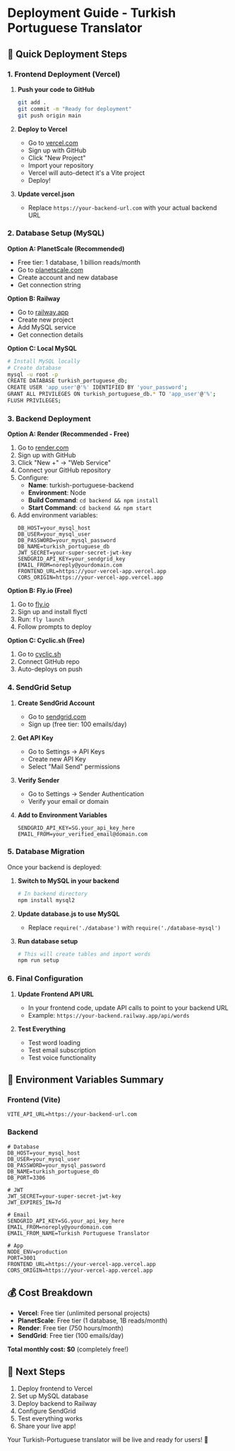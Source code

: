 # Deployment Guide - Turkish Portuguese Translator

## 🚀 Quick Deployment Steps

### 1. Frontend Deployment (Vercel)

1. **Push your code to GitHub**
   ```bash
   git add .
   git commit -m "Ready for deployment"
   git push origin main
   ```

2. **Deploy to Vercel**
   - Go to [vercel.com](https://vercel.com)
   - Sign up with GitHub
   - Click "New Project"
   - Import your repository
   - Vercel will auto-detect it's a Vite project
   - Deploy!

3. **Update vercel.json**
   - Replace `https://your-backend-url.com` with your actual backend URL

### 2. Database Setup (MySQL)

**Option A: PlanetScale (Recommended)**
- Free tier: 1 database, 1 billion reads/month
- Go to [planetscale.com](https://planetscale.com)
- Create account and new database
- Get connection string

**Option B: Railway**
- Go to [railway.app](https://railway.app)
- Create new project
- Add MySQL service
- Get connection details

**Option C: Local MySQL**
```bash
# Install MySQL locally
# Create database
mysql -u root -p
CREATE DATABASE turkish_portuguese_db;
CREATE USER 'app_user'@'%' IDENTIFIED BY 'your_password';
GRANT ALL PRIVILEGES ON turkish_portuguese_db.* TO 'app_user'@'%';
FLUSH PRIVILEGES;
```

### 3. Backend Deployment

**Option A: Render (Recommended - Free)**
1. Go to [render.com](https://render.com)
2. Sign up with GitHub
3. Click "New +" → "Web Service"
4. Connect your GitHub repository
5. Configure:
   - **Name**: turkish-portuguese-backend
   - **Environment**: Node
   - **Build Command**: `cd backend && npm install`
   - **Start Command**: `cd backend && npm start`
6. Add environment variables:
   ```
   DB_HOST=your_mysql_host
   DB_USER=your_mysql_user
   DB_PASSWORD=your_mysql_password
   DB_NAME=turkish_portuguese_db
   JWT_SECRET=your-super-secret-jwt-key
   SENDGRID_API_KEY=your_sendgrid_key
   EMAIL_FROM=noreply@yourdomain.com
   FRONTEND_URL=https://your-vercel-app.vercel.app
   CORS_ORIGIN=https://your-vercel-app.vercel.app
   ```

**Option B: Fly.io (Free)**
1. Go to [fly.io](https://fly.io)
2. Sign up and install flyctl
3. Run: `fly launch`
4. Follow prompts to deploy

**Option C: Cyclic.sh (Free)**
1. Go to [cyclic.sh](https://cyclic.sh)
2. Connect GitHub repo
3. Auto-deploys on push

### 4. SendGrid Setup

1. **Create SendGrid Account**
   - Go to [sendgrid.com](https://sendgrid.com)
   - Sign up (free tier: 100 emails/day)

2. **Get API Key**
   - Go to Settings → API Keys
   - Create new API Key
   - Select "Mail Send" permissions

3. **Verify Sender**
   - Go to Settings → Sender Authentication
   - Verify your email or domain

4. **Add to Environment Variables**
   ```
   SENDGRID_API_KEY=SG.your_api_key_here
   EMAIL_FROM=your_verified_email@domain.com
   ```

### 5. Database Migration

Once your backend is deployed:

1. **Switch to MySQL in your backend**
   ```bash
   # In backend directory
   npm install mysql2
   ```

2. **Update database.js to use MySQL**
   - Replace `require('./database')` with `require('./database-mysql')`

3. **Run database setup**
   ```bash
   # This will create tables and import words
   npm run setup
   ```

### 6. Final Configuration

1. **Update Frontend API URL**
   - In your frontend code, update API calls to point to your backend URL
   - Example: `https://your-backend.railway.app/api/words`

2. **Test Everything**
   - Test word loading
   - Test email subscription
   - Test voice functionality

## 🔧 Environment Variables Summary

### Frontend (Vite)
```env
VITE_API_URL=https://your-backend-url.com
```

### Backend
```env
# Database
DB_HOST=your_mysql_host
DB_USER=your_mysql_user
DB_PASSWORD=your_mysql_password
DB_NAME=turkish_portuguese_db
DB_PORT=3306

# JWT
JWT_SECRET=your-super-secret-jwt-key
JWT_EXPIRES_IN=7d

# Email
SENDGRID_API_KEY=SG.your_api_key_here
EMAIL_FROM=noreply@yourdomain.com
EMAIL_FROM_NAME=Turkish Portuguese Translator

# App
NODE_ENV=production
PORT=3001
FRONTEND_URL=https://your-vercel-app.vercel.app
CORS_ORIGIN=https://your-vercel-app.vercel.app
```

## 💰 Cost Breakdown

- **Vercel**: Free tier (unlimited personal projects)
- **PlanetScale**: Free tier (1 database, 1B reads/month)
- **Render**: Free tier (750 hours/month)
- **SendGrid**: Free tier (100 emails/day)

**Total monthly cost: $0** (completely free!)

## 🎯 Next Steps

1. Deploy frontend to Vercel
2. Set up MySQL database
3. Deploy backend to Railway
4. Configure SendGrid
5. Test everything works
6. Share your live app!

Your Turkish-Portuguese translator will be live and ready for users! 🎉 